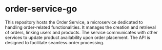 # order-service-go
This repository hosts the Order Service, a microservice dedicated to handling order-related functionalities. It manages the creation and retrieval of orders, linking users and products. The service communicates with other services to update product availability upon order placement. The API is designed to facilitate seamless order processing.
